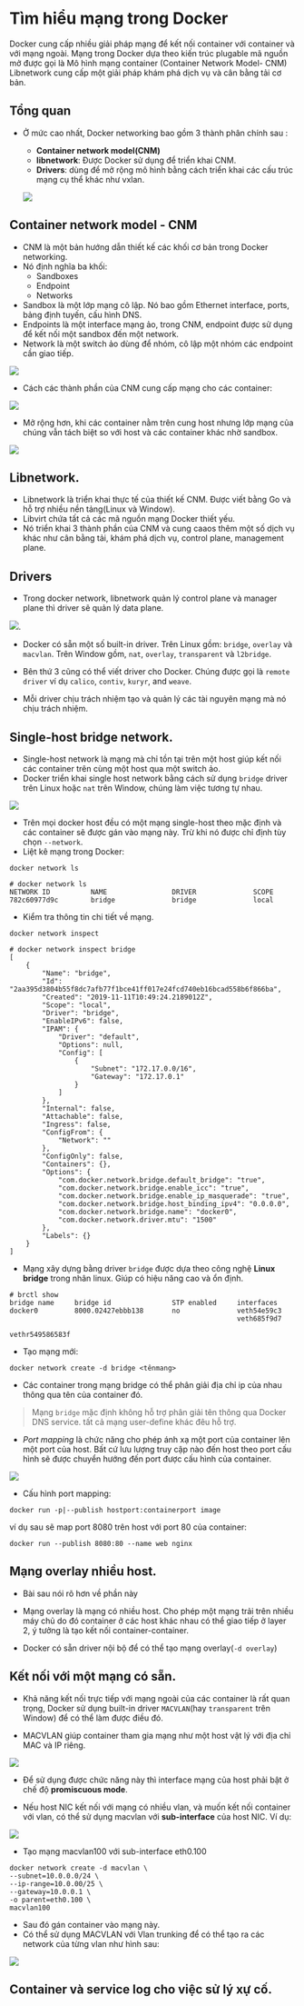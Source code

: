 # Tìm hiểu mạng trong Docker

Docker cung cấp nhiều giải pháp mạng để kết nối container với container và với mạng ngoài.
Mạng trong Docker dựa theo kiến trúc plugable mã nguồn mở  được gọi là Mô hình mạng container (Container Network Model- CNM)
Libnetwork cung cấp một giải pháp khám phá dịch vụ và cân bằng tải cơ bản.

##  Tổng quan
- Ở mức cao nhất, Docker networking bao gồm 3 thành phân chính sau :
    - **Container network model(CNM)**
    - **libnetwork**: Được Docker sử dụng để triển khai CNM.
    - **Drivers**: dùng để mở rộng mô hình bằng cách triển khai các cấu trúc mạng cụ thể khác như vxlan.

    ![](https://i.imgur.com/H7A9a2l.png)

## Container network model - CNM
- CNM là một bản hướng dẫn thiết kế các khối cơ bản trong Docker networking.
- Nó định nghĩa ba khối:
    - Sandboxes
    - Endpoint
    - Networks
- Sandbox là một lớp mạng cô lập. Nó bao gồm Ethernet interface, ports, bảng định tuyến, cấu hình DNS.
- Endpoints là một interface mạng ảo, trong CNM, endpoint được sử dụng để kết nối một sandbox đến một network.
- Network là một switch ảo dùng để nhóm, cô lập một nhóm các endpoint cần giao tiếp.

![](https://i.imgur.com/nFXjhsv.png)

- Cách các thành phần của CNM cung cấp mạng cho các container:

![](https://i.imgur.com/TXitdeI.png)

- Mở rộng hơn, khi các container nằm trên cung host nhưng lớp mạng của chúng vẫn tách biệt so với host và các container khác nhờ sandbox.

![](https://i.imgur.com/UELeeQG.png)

## Libnetwork.
- Libnetwork là triển khai thực tế của thiết kế CNM. Được viết bằng Go và hỗ trợ nhiều nền tảng(Linux và Window).
- Libvirt chứa tất cả các mã nguồn mạng Docker thiết yếu.
- Nó triển khai 3 thành phần của CNM và cung caaos thêm một số dịch vụ khác như cân bằng tải, khám phá dịch vụ, control plane, management plane.
## Drivers
- Trong docker network, libnetwork quản lý control plane và manager plane thì driver sẽ quản lý data plane.

![](https://i.imgur.com/Ngib2CX.png).

- Docker có sẵn một số built-in driver. Trên Linux gồm: `bridge`, `overlay` và `macvlan`. Trên Window gồm, `nat`, `overlay`, `transparent` và `l2bridge`. 

- Bên thứ 3 cũng có thể viết driver cho Docker. Chúng được gọi là `remote driver` ví dụ `calico`, `contiv`, `kuryr`, and `weave`.

- Mỗi driver chịu trách nhiệm tạo và quản lý các tài nguyên mạng mà nó chịu trách nhiệm.

## Single-host bridge network.
- Single-host network là mạng mà chỉ tồn tại trên một host giúp kết nối các container trên cùng một host qua một switch ảo.
- Docker triển khai single host network bằng cách sử dụng `bridge` driver trên Linux hoặc `nat` trên Window, chúng làm việc tương tự nhau.

![](https://i.imgur.com/9VVKlh4.png)

- Trên mọi docker host đều có một mạng single-host theo mặc định và các container sẽ được gán vào mạng này. Trừ khi nó được chỉ định tùy chọn `--network`.
- Liệt kê mạng trong Docker:
```
docker network ls
```
```
# docker network ls
NETWORK ID          NAME                DRIVER              SCOPE
782c60977d9c        bridge              bridge              local

```
- Kiểm tra thông tin chi tiết về mạng.
```
docker network inspect
```
```
# docker network inspect bridge
[
    {
        "Name": "bridge",
        "Id": "2aa395d3804b55f8dc7afb77f1bce41ff017e24fcd740eb16bcad558b6f866ba",
        "Created": "2019-11-11T10:49:24.2189012Z",
        "Scope": "local",
        "Driver": "bridge",
        "EnableIPv6": false,
        "IPAM": {
            "Driver": "default",
            "Options": null,
            "Config": [
                {
                    "Subnet": "172.17.0.0/16",
                    "Gateway": "172.17.0.1"
                }
            ]
        },
        "Internal": false,
        "Attachable": false,
        "Ingress": false,
        "ConfigFrom": {
            "Network": ""
        },
        "ConfigOnly": false,
        "Containers": {},
        "Options": {
            "com.docker.network.bridge.default_bridge": "true",
            "com.docker.network.bridge.enable_icc": "true",
            "com.docker.network.bridge.enable_ip_masquerade": "true",
            "com.docker.network.bridge.host_binding_ipv4": "0.0.0.0",
            "com.docker.network.bridge.name": "docker0",
            "com.docker.network.driver.mtu": "1500"
        },
        "Labels": {}
    }
]
```
- Mạng xây dựng bằng driver `bridge` được dựa theo công nghệ **Linux bridge** trong nhân linux. Giúp có hiệu năng cao và ổn định.

```
# brctl show
bridge name     bridge id               STP enabled     interfaces
docker0         8000.02427ebbb138       no              veth54e59c3
                                                        veth685f9d7
                                                        vethr549586583f

```
- Tạo mạng mới:
```
docker network create -d bridge <tênmang>
```
- Các container trong mạng bridge có thể phân giải địa chỉ ip của nhau thông qua tên của container đó.
> Mạng `bridge` mặc định không hỗ trợ phân giải tên thông qua Docker DNS service. tất cả mạng user-define khác đêu hỗ trợ.

- *Port mapping* là chức năng cho phép ánh xạ một port của container lên một port của host. Bất cứ lưu lượng truy cập nào đến host theo port cấu hình sẽ được chuyển hướng đến port được cấu hình của container.

![](https://i.imgur.com/EPN8ZUX.png)

- Cấu hình port mapping:
```
docker run -p|--publish hostport:containerport image
```
ví dụ sau sẽ map port 8080 trên host với port 80 của container:
```
docker run --publish 8080:80 --name web nginx
```

## Mạng overlay nhiều host.
- Bài sau nói rõ hơn về phần này 

- Mạng overlay là mạng có nhiều host. Cho phép một mạng trải trên nhiều máy chủ do đó container ở các host khác nhau có thể giao tiếp ở layer 2, ý tưởng là tạo kết nối container-container.
- Docker có sẵn driver nội bộ để có thể tạo mạng overlay(`-d overlay`)

## Kết nối với một mạng có sẵn.
- Khả năng kết nối trực tiếp với mạng ngoài của các container là rất quan trọng, Docker sử dụng built-in driver `MACVLAN`(hay `transparent` trên Window) để có thể làm được điều đó.

- MACVLAN giúp container tham gia mạng như một host vật lý với địa chỉ MAC và IP riêng.

![](https://i.imgur.com/TNQaSgG.png)

- Để sử dụng được chức năng này thì interface mạng của host phải bật ở chế độ **promiscuous mode**.

- Nếu host NIC kết nối với mạng có nhiều vlan, và muốn kết nối container với vlan, có thể sử dụng macvlan với **sub-interface** của host NIC.
Ví dụ:

![](https://i.imgur.com/5LNfEaM.png)
- Tạo mạng macvlan100 với sub-interface eth0.100 
```
docker network create -d macvlan \
--subnet=10.0.0.0/24 \
--ip-range=10.0.00/25 \
--gateway=10.0.0.1 \
-o parent=eth0.100 \
macvlan100
```
- Sau đó gán container vào mạng này.
- Có thể sử dụng MACVLAN với Vlan trunking để có thể tạo ra các network của từng vlan như hình sau:

![](https://i.imgur.com/Kifb0Nt.png)

## Container và service log cho việc sử lý xự cố.
